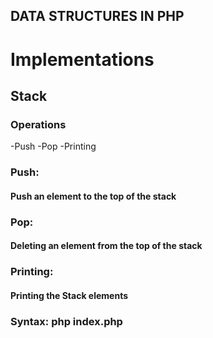 DATA STRUCTURES IN PHP
---

# Implementations

## Stack
### Operations
-Push
-Pop
-Printing
### Push:
#### Push an element to the top of the stack


### Pop:
#### Deleting an element from the top of the stack


### Printing:
#### Printing the Stack elements

### Syntax: php index.php
